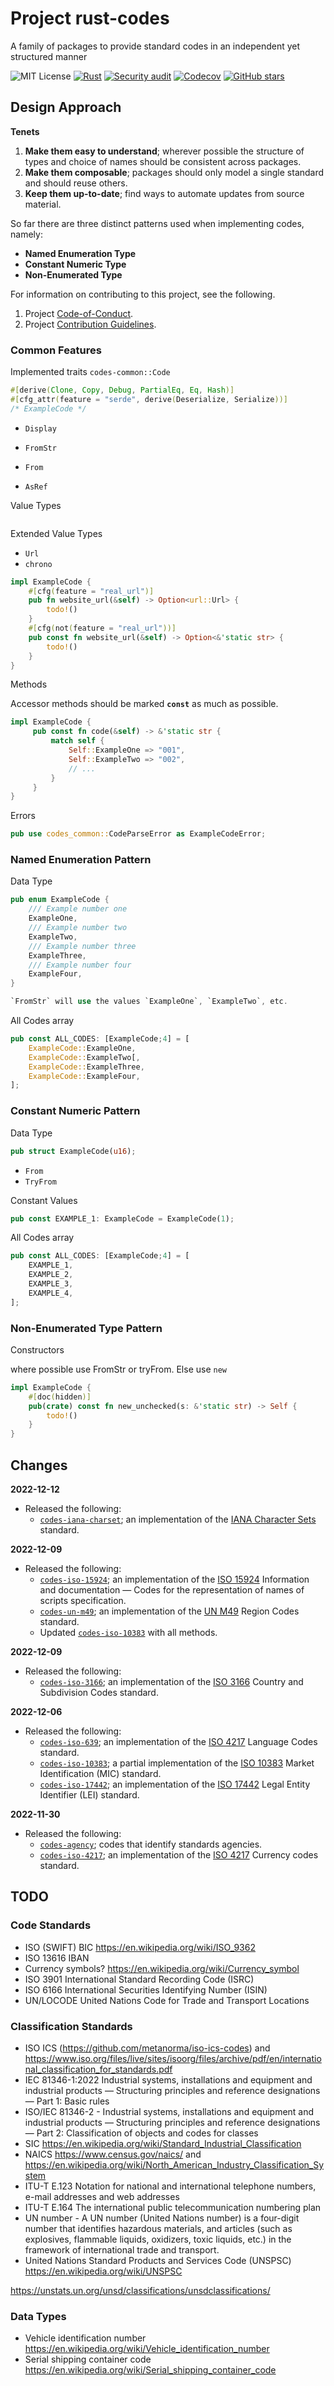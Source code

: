 # Project rust-codes

A family of packages to provide standard codes in an independent yet
structured manner

![MIT License](https://img.shields.io/badge/license-mit-118811.svg)
[![Rust](https://github.com/johnstonskj/rust-codes/actions/workflows/rust.yml/badge.svg)](https://github.com/johnstonskj/rust-codes/actions/workflows/rust.yml)
[![Security audit](https://github.com/johnstonskj/rust-codes/actions/workflows/security-audit.yml/badge.svg)](https://github.com/johnstonskj/rust-codes/actions/workflows/security-audit.yml)
[![Codecov](https://codecov.io/gh/johnstonskj/rust-codes/branch/main/graph/badge.svg?token=1HGN6M4KIT)](https://codecov.io/gh/johnstonskj/rust-codes)
[![GitHub stars](https://img.shields.io/github/stars/johnstonskj/rust-codes.svg)](https://github.com/johnstonskj/rust-codes/stargazers)

## Design Approach

**Tenets**

1. **Make them easy to understand**; wherever possible the structure of types
   and choice of names should be consistent across packages.
1. **Make them composable**; packages should only model a single standard and
   should reuse others.
1. **Keep them up-to-date**; find ways to automate updates from source material.

So far there are three distinct patterns used when implementing codes, namely:

* **Named Enumeration Type**
* **Constant Numeric Type**
* **Non-Enumerated Type**


For information on contributing to this project, see the following.

1. Project [Code-of-Conduct](CODE_OF_CONDUCT.md).
1. Project [Contribution Guidelines](CONTRIBUTING.md).

### Common Features

Implemented traits `codes-common::Code`

``` rust
#[derive(Clone, Copy, Debug, PartialEq, Eq, Hash)]
#[cfg_attr(feature = "serde", derive(Deserialize, Serialize))]
/* ExampleCode */
```

* `Display`
* `FromStr`
* `From`

* `AsRef`

Value Types

``` rust

```

Extended Value Types

* `Url`
* `chrono`


```rust
impl ExampleCode {
    #[cfg(feature = "real_url")]
    pub fn website_url(&self) -> Option<url::Url> {
        todo!()
    }
    #[cfg(not(feature = "real_url"))]
    pub const fn website_url(&self) -> Option<&'static str> {
        todo!()
    }
}
```

Methods

Accessor methods should be marked **`const`** as much as possible.

``` rust
impl ExampleCode {
     pub const fn code(&self) -> &'static str {
         match self {
             Self::ExampleOne => "001",
             Self::ExampleTwo => "002",
             // ...
         }
     }
}
```

Errors

``` rust
pub use codes_common::CodeParseError as ExampleCodeError;
```

### Named Enumeration Pattern

Data Type

``` rust
pub enum ExampleCode {
    /// Example number one
    ExampleOne,
    /// Example number two
    ExampleTwo,
    /// Example number three
    ExampleThree,
    /// Example number four
    ExampleFour,
}

`FromStr` will use the values `ExampleOne`, `ExampleTwo`, etc.

```

All Codes array

``` rust
pub const ALL_CODES: [ExampleCode;4] = [
    ExampleCode::ExampleOne,
    ExampleCode::ExampleTwo[,
    ExampleCode::ExampleThree,
    ExampleCode::ExampleFour,
];
```

### Constant Numeric Pattern

Data Type

``` rust
pub struct ExampleCode(u16);

```

* `From`
* `TryFrom`

Constant Values

``` rust
pub const EXAMPLE_1: ExampleCode = ExampleCode(1);
```

All Codes array

``` rust
pub const ALL_CODES: [ExampleCode;4] = [
    EXAMPLE_1,
    EXAMPLE_2,
    EXAMPLE_3,
    EXAMPLE_4,
];
```

### Non-Enumerated Type Pattern

Constructors

where possible use FromStr or tryFrom. Else use `new`

``` rust
impl ExampleCode {
    #[doc(hidden)]
    pub(crate) const fn new_unchecked(s: &'static str) -> Self {
        todo!()
    }
}
```


## Changes

**2022-12-12**

* Released the following:
  * [`codes-iana-charset`](codes-iana-charset); an implementation of the [IANA Character
  Sets](https://www.iana.org/assignments/character-sets/character-sets.xhtml)
  standard.
  
**2022-12-09**

* Released the following:
  * [`codes-iso-15924`](codes-iso-15924); an implementation of the [ISO 15924](https://www.iso.org/standard/81905.html) Information and documentation — Codes for the representation of names of scripts specification.
  * [`codes-un-m49`](codes-un-m49); an implementation of the [UN M49](https://unstats.un.org/unsd/methodology/m49/overview) Region Codes standard.
  * Updated [`codes-iso-10383`](codes-iso-10383) with all methods.
  
**2022-12-09**

* Released the following:
  * [`codes-iso-3166`](codes-iso-3166); an implementation of the [ISO 3166](https://www.iso.org/iso-3166-country-codes.html) Country and
    Subdivision Codes standard.

**2022-12-06**

* Released the following:
  * [`codes-iso-639`](codes-iso-639); an implementation of the [ISO 4217](https://www.iso.org/iso-639-language-codes.html) Language Codes standard.
  * [`codes-iso-10383`](codes-iso-10383); a partial implementation of the [ISO 10383](https://www.iso.org/standard/61067.html) Market Identification (MIC) standard.
  * [`codes-iso-17442`](https://www.iso.org/standard/75998.html); an implementation of the [ISO 17442](https://www.iso.org/standard/78829.html) Legal Entity Identifier (LEI) standard.

**2022-11-30**

* Released the following:
  * [`codes-agency`](codes-agency); codes that identify standards agencies.
  * [`codes-iso-4217`](codes-iso-4217); an implementation of the [ISO 4217](https://www.iso.org/iso-4217-currency-codes.html) Currency codes standard.

## TODO

### Code Standards

* ISO (SWIFT) BIC https://en.wikipedia.org/wiki/ISO_9362
* ISO 13616 IBAN
* Currency symbols? https://en.wikipedia.org/wiki/Currency_symbol
* ISO 3901	International Standard Recording Code (ISRC)
* ISO 6166 International Securities Identifying Number (ISIN)
* UN/LOCODE	United Nations Code for Trade and Transport Locations

### Classification Standards

* ISO ICS (https://github.com/metanorma/iso-ics-codes) and
  https://www.iso.org/files/live/sites/isoorg/files/archive/pdf/en/international_classification_for_standards.pdf
* IEC 81346-1:2022 Industrial systems, installations and equipment and 
  industrial products — Structuring principles and reference 
  designations — Part 1: Basic rules
* ISO/IEC 81346-2 - Industrial systems, installations and equipment and
  industrial products — Structuring principles and reference 
  designations — Part 2: Classification of objects and codes for classes
* SIC https://en.wikipedia.org/wiki/Standard_Industrial_Classification
* NAICS https://www.census.gov/naics/ and https://en.wikipedia.org/wiki/North_American_Industry_Classification_System
* ITU-T E.123 Notation for national and international telephone
  numbers, e-mail addresses and web addresses
* ITU-T E.164 The international public telecommunication numbering plan
* UN number - A UN number (United Nations number) is a four-digit number 
  that identifies hazardous materials, and articles (such as explosives, 
  flammable liquids, oxidizers, toxic liquids, etc.) in the framework 
  of international trade and transport.
* United Nations Standard Products and Services Code (UNSPSC) https://en.wikipedia.org/wiki/UNSPSC

https://unstats.un.org/unsd/classifications/unsdclassifications/

### Data Types

* Vehicle identification number https://en.wikipedia.org/wiki/Vehicle_identification_number
* Serial shipping container code https://en.wikipedia.org/wiki/Serial_shipping_container_code
